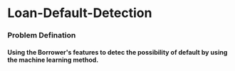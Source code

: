 # Loan-Default-Detection
### Problem  Defination
#### Using the Borrower's features to detec the possibility of default by using the machine learning method.
